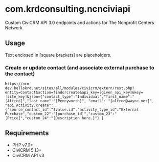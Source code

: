 # com.krdconsulting.ncnciviapi
Custom CiviCRM API 3.0 endpoints and actions for The Nonprofit Centers Network.


## Usage
Text enclosed in [square brackets] are placeholders.

### Create or update contact (and associate external purchase to the contact)
```
https://ncn-dev.hellokrd.net/sites/all/modules/civicrm/extern/rest.php?entity=Contact&action=findorcreate&api_key=[given_api_key]&key=[site_key]&json={"contact_type":"Individual","first_name":"[Alfred]","last_name":"[Pennyworth]", "email": "[alfred@wayne.net]", "api.Activity.create":{"source_contact_id":"$value.id","activity_type_id":"External Purchase","custom_22":"[purchase_id]","custom_23":"[Price]","custom_24":"[Description here.]"} }
```

## Requirements

* PHP v7.0+
* CiviCRM 5.13+
* CiviCRM API v3
